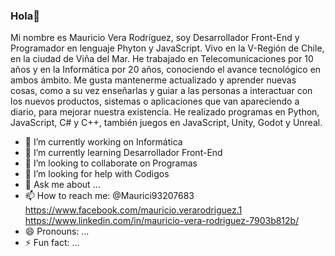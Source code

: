 ### Hola🖖


Mi nombre es Mauricio Vera Rodríguez, soy Desarrollador Front-End y Programador en lenguaje Phyton y JavaScript. Vivo en la V-Región de Chile, en la ciudad de Viña del Mar. He trabajado en Telecomunicaciones por 10 años y en la Informática por 20 años, conociendo el avance tecnológico en ambos ámbito. Me gusta mantenerme actualizado y aprender nuevas cosas, como a su vez enseñarlas y guiar a las personas a interactuar con los nuevos productos, sistemas o aplicaciones que van apareciendo a diario, para mejorar nuestra existencia. He realizado programas en Python, JavaScript, C# y C++, también juegos en JavaScript, Unity, Godot y Unreal. 

- 🔭 I’m currently working on Informática
- 🌱 I’m currently learning Desarrollador Front-End
- 👯 I’m looking to collaborate on Programas
- 🤔 I’m looking for help with Codigos
- 💬 Ask me about ...
- 📫 How to reach me:  @Maurici93207683  https://www.facebook.com/mauricio.verarodriguez.1  https://www.linkedin.com/in/mauricio-vera-rodriguez-7903b812b/
- 😄 Pronouns: ...
- ⚡ Fun fact: ...


